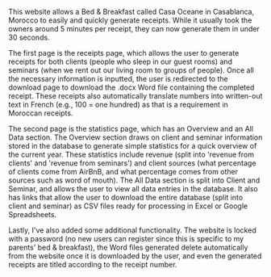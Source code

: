 This website allows a Bed & Breakfast called Casa Oceane in Casablanca, Morocco to easily and quickly generate receipts. While it usually took the owners around 5 minutes per receipt, they can now generate them in under 30 seconds. 

The first page is the receipts page, which allows the user to generate receipts for both clients (people who sleep in our guest rooms) and seminars (when we rent out our living room to groups of people). Once all the necessary information is inputted, the user is redirected to the download page to download the .docx Word file containing the completed receipt. These receipts also automatically translate numbers into written-out text in French (e.g., 100 = one hundred) as that is a requirement in Moroccan receipts. 

The second page is the statistics page, which has an Overview and an All Data section. The Overview section draws on client and seminar information stored in the database to generate simple statistics for a quick overview of the current year. These statistics include revenue (split into 'revenue from clients' and 'revenue from seminars') and client sources (what percentage of clients come from AirBnB, and what percentage comes from other sources such as word of mouth). The All Data section is split into Client and Seminar, and allows the user to view all data entries in the database. It also has links that allow the user to download the entire database (split into client and seminar) as CSV files ready for processing in Excel or Google Spreadsheets. 

Lastly, I've also added some additional functionality. The website is locked with a password (no new users can register since this is specific to my parents' bed & breakfast), the Word files generated delete automatically from the website once it is downloaded by the user, and even the generated receipts are titled according to the receipt number. 
